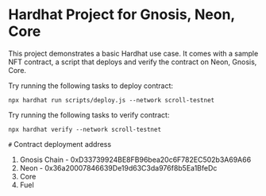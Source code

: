# Hardhat Project for Gnosis, Neon, Core

This project demonstrates a basic Hardhat use case. It comes with a sample NFT contract, a script that deploys and verify the contract on Neon, Gnosis, Core.

Try running the following tasks to deploy contract:

```shell
npx hardhat run scripts/deploy.js --network scroll-testnet

```

Try running the following tasks to verify contract:

```shell
npx hardhat verify --network scroll-testnet 

```

`#` Contract deployment address

1. Gnosis Chain - 0xD33739924BE8FB96bea20c6F782EC502b3A69A66
2. Neon - 0x36a20007846639De19d63C3da976f8b5Ea1BfeDc
3. Core
4. Fuel
